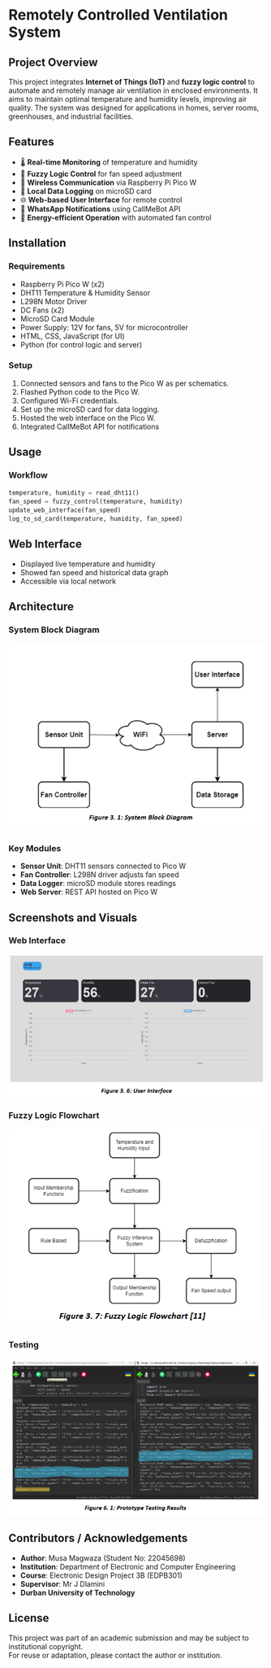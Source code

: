 # Remotely Controlled Ventilation System

## Project Overview

This project integrates **Internet of Things (IoT)** and **fuzzy logic control** to automate and remotely manage air ventilation in enclosed environments. It aims to maintain optimal temperature and humidity levels, improving air quality. The system was designed for applications in homes, server rooms, greenhouses, and industrial facilities.

## Features

- 🌡️ **Real-time Monitoring** of temperature and humidity
- 🧠 **Fuzzy Logic Control** for fan speed adjustment
- 📶 **Wireless Communication** via Raspberry Pi Pico W
- 💾 **Local Data Logging** on microSD card
- 🌐 **Web-based User Interface** for remote control
- 📲 **WhatsApp Notifications** using CallMeBot API
- 🔌 **Energy-efficient Operation** with automated fan control

## Installation

### Requirements

- Raspberry Pi Pico W (x2)
- DHT11 Temperature & Humidity Sensor
- L298N Motor Driver
- DC Fans (x2)
- MicroSD Card Module
- Power Supply: 12V for fans, 5V for microcontroller
- HTML, CSS, JavaScript (for UI)
- Python (for control logic and server)

### Setup

1. Connected sensors and fans to the Pico W as per schematics.
2. Flashed Python code to the Pico W.
3. Configured Wi-Fi credentials.
4. Set up the microSD card for data logging.
5. Hosted the web interface on the Pico W.
6. Integrated CallMeBot API for notifications

## Usage

### Workflow

```python
temperature, humidity = read_dht11()
fan_speed = fuzzy_control(temperature, humidity)
update_web_interface(fan_speed)
log_to_sd_card(temperature, humidity, fan_speed)
```
## Web Interface

- Displayed live temperature and humidity  
- Showed fan speed and historical data graph  
- Accessible via local network  

## Architecture

### System Block Diagram

![](https://raw.githubusercontent.com/itsmusa/IoT-Ventilation-Control-System/refs/heads/main/images/block.png)

### Key Modules

- **Sensor Unit**: DHT11 sensors connected to Pico W  
- **Fan Controller**: L298N driver adjusts fan speed  
- **Data Logger**: microSD module stores readings  
- **Web Server**: REST API hosted on Pico W  

## Screenshots and Visuals
### Web Interface

![](https://raw.githubusercontent.com/itsmusa/IoT-Ventilation-Control-System/refs/heads/main/images/interface.png)

### Fuzzy Logic Flowchart

![](https://raw.githubusercontent.com/itsmusa/IoT-Ventilation-Control-System/refs/heads/main/images/fuzzy.png)

### Testing

![](https://raw.githubusercontent.com/itsmusa/IoT-Ventilation-Control-System/refs/heads/main/images/test.png)

## Contributors / Acknowledgements

- **Author**: Musa Magwaza (Student No: 22045698)  
- **Institution**: Department of Electronic and Computer Engineering  
- **Course**: Electronic Design Project 3B (EDPB301)  
- **Supervisor**: Mr J Dlamini
- **Durban University of Technology**

## License

This project was part of an academic submission and may be subject to institutional copyright.  
For reuse or adaptation, please contact the author or institution.
